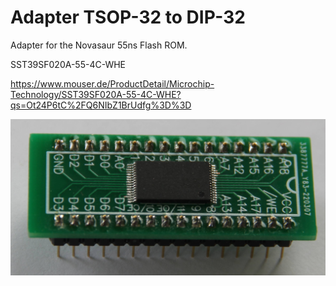 # Adapter TSOP-32 to DIP-32
Adapter for the Novasaur 55ns Flash ROM.

SST39SF020A-55-4C-WHE 

https://www.mouser.de/ProductDetail/Microchip-Technology/SST39SF020A-55-4C-WHE?qs=Ot24P6tC%2FQ6NIbZ1BrUdfg%3D%3D

![Adapter with Flash](20220523-adapter.jpg)
